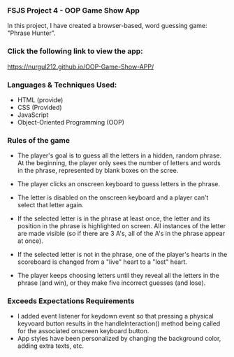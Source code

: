 ### FSJS Project 4 - OOP Game Show App
In this project, I have created a browser-based, word guessing game: "Phrase Hunter". 

### Click the following link to view the app:
https://nurgul212.github.io/OOP-Game-Show-APP/

### Languages & Techniques Used: 
- HTML (provide)
- CSS (Provided)
- JavaScript
- Object-Oriented Programming (OOP)

### Rules of the game
- The player's goal is to guess all the letters in a hidden, random phrase. At the beginning, the player only sees the number of letters and words in the phrase, represented by blank boxes on the scree.

- The player clicks an onscreen keyboard to guess letters in the phrase.

- The letter is disabled on the onscreen keyboard and a player can't select that letter again.

- If the selected letter is in the phrase at least once, the letter and its position in the phrase is highlighted on screen. All instances of the letter are made visible (so if there are 3 A's, all of the A's in the phrase appear at once).

- If the selected letter is not in the phrase, one of the player's hearts in the scoreboard is changed from a "live" heart to a "lost" heart.

- The player keeps choosing letters until they reveal all the letters in the phrase (and win), or they make five incorrect guesses (and lose).

### Exceeds Expectations Requirements
- I added event listener for keydown event so that pressing a physical keyvoard button results in the handleInteraction() method being called for the associated onscreen keyboard button.
- App styles have been personalized by changing the background color, adding extra texts, etc.

